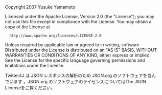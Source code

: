 Copyright 2007 Yusuke Yamamoto

Licensed under the Apache License, Version 2.0 (the "License");
you may not use this file except in compliance with the License.
You may obtain a copy of the License at

      http://www.apache.org/licenses/LICENSE-2.0

Unless required by applicable law or agreed to in writing, software
Distributed under the License is distributed on an "AS IS" BASIS,
WITHOUT WARRANTIES OR CONDITIONS OF ANY KIND, either express or implied.
See the License for the specific language governing permissions and
limitations under the License.

Twitter4J は JSON レスポンスの解析のため JSON.org のソフトウェアを含んでいます
。JSON.org のソフトウェアのライセンスについてはThe JSON Licenseをご覧ください。